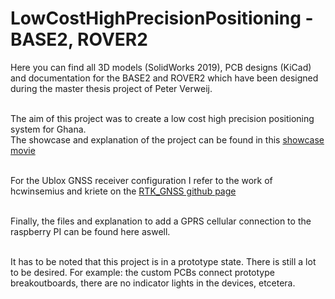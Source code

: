 # LowCostHighPrecisionPositioning - BASE2, ROVER2

Here you can find all 3D models (SolidWorks 2019), PCB designs (KiCad) and documentation for the BASE2 and ROVER2 which have been designed during the master thesis project of Peter Verweij. <br/><br/>

The aim of this project was to create a low cost high precision positioning system for Ghana. <br/>
The showcase and explanation of the project can be found in this [showcase movie](https://www.youtube.com/watch?v=F1svl4LCIXA&feature=youtu.be&ab_channel=PeterVerweij)<br/><br/>

For the Ublox GNSS receiver configuration I refer to the work of hcwinsemius and kriete on the [RTK_GNSS github page](https://github.com/hcwinsemius/RTK_GNSS)<br/><br/>

Finally, the files and explanation to add a GPRS cellular connection to the raspberry PI can be found here aswell.<br/><br/>

It has to be noted that this project is in a prototype state. There is still a lot to be desired. For example: the custom PCBs connect prototype breakoutboards, there are no indicator lights in the devices, etcetera.

